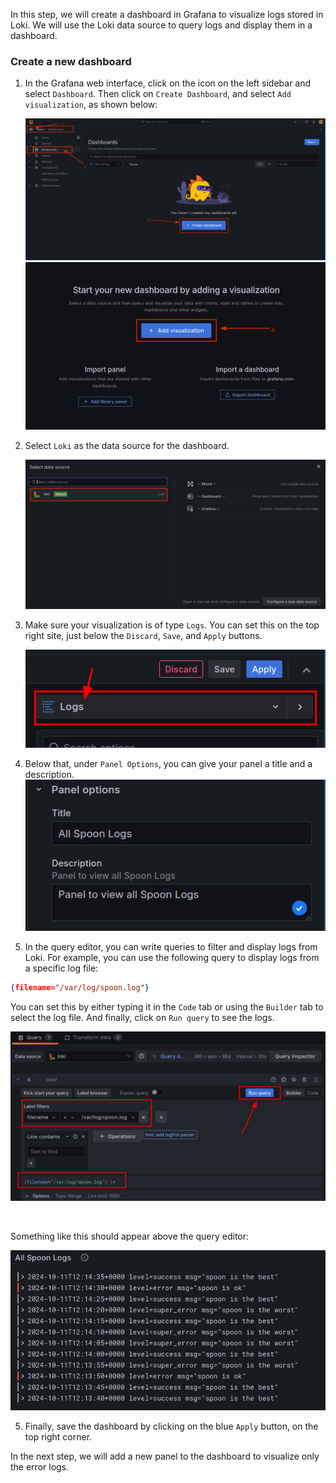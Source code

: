 In this step, we will create a dashboard in Grafana to visualize logs stored in Loki. We will use the Loki data source to query logs and display them in a dashboard.

### Create a new dashboard

1. In the Grafana web interface, click on the icon on the left sidebar and select `Dashboard`. Then click on `Create Dashboard`, and select `Add visualization`, as shown below:

   ![](../assets/dashboard.png)
   ![](../assets/4th-dashboard.png)

2. Select `Loki` as the data source for the dashboard. 

    ![](../assets/select-loki.png)

3. Make sure your visualization is of type `Logs`. You can set this on the top right site, just below the `Discard`, `Save`, and `Apply` buttons.

    ![](../assets/logs.png)

4. Below that, under `Panel Options`, you can give your panel a title and a description. 
       ![](../assets/all-spoon-logs.png)

4. In the query editor, you can write queries to filter and display logs from Loki. For example, you can use the following query to display logs from a specific log file:

```json
{filename="/var/log/spoon.log"}
```

You can set this by either typing it in the `Code` tab or using the `Builder` tab to select the log file. And finally, click on `Run query` to see the logs.

   ![](../assets/query-builder.png)

   <br>

Something like this should appear above the query editor:

   ![](../assets/query-results.png)

5. Finally, save the dashboard by clicking on the blue `Apply` button, on the top right corner.

In the next step, we will add a new panel to the dashboard to visualize only the error logs.
